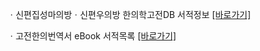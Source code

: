 ㆍ신편집성마의방ㆍ신편우의방  한의학고전DB 서적정보 [[바로가기]](https://mediclassics.kr/books/42)

ㆍ고전한의번역서 eBook 서적목록 [[바로가기]](https://info.mediclassics.kr/bookshelf/list/eBook/list)
